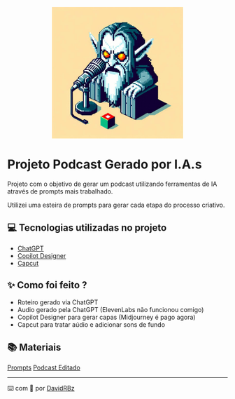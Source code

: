 <p align="center">
<img 
    src="./assets/Cover.jpeg"
    width="300"
/>

# Projeto Podcast Gerado por I.A.s

Projeto com o objetivo de gerar um podcast utilizando ferramentas de IA através de prompts mais trabalhado.

Utilizei uma esteira de prompts para gerar cada etapa do processo criativo.

## 💻 Tecnologias utilizadas no projeto

- [ChatGPT](https://chat.openai.com/) 
- [Copilot Designer](https://www.midjourney.com/app/)
- [Capcut](https://www.capcut.com/pt-br/)

## ✨ Como foi feito ?

- Roteiro gerado via ChatGPT
- Audio gerado pela ChatGPT (ElevenLabs não funcionou comigo)
- Copilot Designer para gerar capas (Midjourney é pago agora)
- Capcut para tratar aúdio e adicionar sons de fundo

## 📚 Materiais
[Prompts](https://github.com/DavidRBz/prompts-for-podcast-generate-by-ia/blob/main/Prompts.md)
[Podcast Editado](https://github.com/DavidRBz/prompts-for-podcast-generate-by-ia/blob/main/Podcast_Editado.mp3)

---

⌨️ com 💜 por [DavidRBz](https://github.com/DavidRBz)
